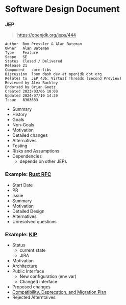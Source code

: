 # Software Design Document

### JEP 

> https://openjdk.org/jeps/444

```
Author	Ron Pressler & Alan Bateman
Owner	Alan Bateman
Type	Feature
Scope	SE
Status	Closed / Delivered
Release	21
Component	core-libs
Discussion	loom dash dev at openjdk dot org
Relates to	JEP 436: Virtual Threads (Second Preview)
Reviewed by	Alex Buckley
Endorsed by	Brian Goetz
Created	2023/03/06 18:00
Updated	2024/07/10 14:29
Issue	8303683
```

- Summary
- History
- Goals
- Non-Goals
- Motivation
- Detailed changes
- Alternatives
- Testing
- Risks and Assumptions
- Dependencies
  - depends on other JEPs



### Example: [Rust RFC](https://github.com/rust-lang/rfcs/blob/master/text/0002-rfc-process.md)
- Start Date
- PR
- Issue
- Summary
- Motivation
- Detailed Design
- Alternatives
- Unresolved questions

### Example: [KIP](https://cwiki.apache.org/confluence/display/KAFKA/KIP-500%3A+Replace+ZooKeeper+with+a+Self-Managed+Metadata+Quorum)

- Status
    - current state
    - JIRA
- Motivation
- Architecture
- Public Interface
    - New configuration (env var)
    - Changed interface
- Proposed changes
- [Compatibility, Deprecation, and Migration Plan](https://cwiki.apache.org/confluence/display/KAFKA/KIP-892%3A+Transactional+Semantics+for+StateStores#KIP892:TransactionalSemanticsforStateStores-Compatibility,Deprecation,andMigrationPlan)
- Rejected Alterntaives
